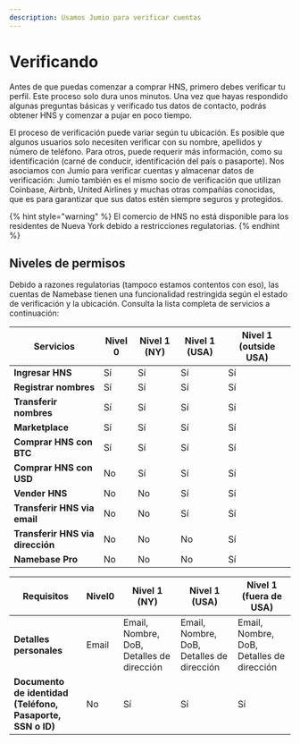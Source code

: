 ```yaml
---
description: Usamos Jumio para verificar cuentas
---
```


# Verificando

Antes de que puedas comenzar a comprar HNS, primero debes verificar tu perfil. Este proceso solo dura unos minutos. Una vez que hayas respondido algunas preguntas básicas y verificado tus datos de contacto, podrás obtener HNS y comenzar a pujar en poco tiempo.&#x20;

El proceso de verificación puede variar según tu ubicación. Es posible que algunos usuarios solo necesiten verificar con su nombre, apellidos y número de teléfono. Para otros, puede requerir más información, como su identificación (carné de conducir, identificación del país o pasaporte). Nos asociamos con Jumio para verificar cuentas y almacenar datos de verificación: Jumio también es el mismo socio de verificación que utilizan Coinbase, Airbnb, United Airlines y muchas otras compañías conocidas, que es para garantizar que sus datos estén siempre seguros y protegidos.

{% hint style="warning" %}
El comercio de HNS no está disponible para los residentes de Nueva York debido a restricciones regulatorias.
{% endhint %}

## Niveles de permisos

Debido a razones regulatorias (tampoco estamos contentos con eso), las cuentas de Namebase tienen una funcionalidad restringida según el estado de verificación y la ubicación. Consulta la lista completa de servicios  a continuación:

| **Servicios**                    | **Nivel 0** | **Nivel 1 (NY)** | **Nivel 1 (USA)** | **Nivel 1 (outside USA)** |
| -------------------------------- | ----------- | ---------------- | ----------------- | ------------------------- |
| **Ingresar HNS**                 | Sí          | Sí               | Sí                | Sí                        |
| **Registrar nombres**            | Sí          | Sí               | Sí                | Sí                        |
| **Transferir nombres**           | Sí          | Sí               | Sí                | Sí                        |
| **Marketplace**                  | Sí          | Sí               | Sí                | Sí                        |
| **Comprar HNS con BTC**          | Sí          | Sí               | Sí                | Sí                        |
| **Comprar HNS con USD**          | No          | Sí               | Sí                | Sí                        |
| **Vender HNS**                   | No          | No               | Sí                | Sí                        |
| **Transferir HNS via email**     | No          | No               | Sí                | Sí                        |
| **Transferir HNS via dirección** | No          | No               | No                | Sí                        |
| **Namebase Pro**                 | No          | No               | No                | Sí                        |

| Requisitos                                                 | **Nivel0**       | **Nivel 1 (NY)**                          | **Nivel 1 (USA)**                         | **Nivel 1 (fuera de USA)**                |
| ---------------------------------------------------------- | ---------------- | ----------------------------------------- | ----------------------------------------- | ----------------------------------------- |
| **Detalles personales**                                    | Email            | Email, Nombre, DoB, Detalles de dirección | Email, Nombre, DoB, Detalles de dirección | Email, Nombre, DoB, Detalles de dirección |
| **Documento de identidad (Teléfono, Pasaporte, SSN o ID)** | No               | Sí                                        | Sí                                        | Sí                                        |
